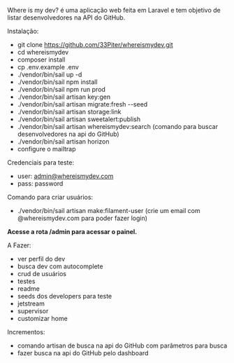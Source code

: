 Where is my dev? é uma aplicação web feita em Laravel e tem objetivo de listar desenvolvedores na API do GitHub.


Instalação:
- git clone https://github.com/33Piter/whereismydev.git
- cd whereismydev
- composer install
- cp .env.example .env
- ./vendor/bin/sail up -d
- ./vendor/bin/sail npm install
- ./vendor/bin/sail npm run prod
- ./vendor/bin/sail artisan key:gen
- ./vendor/bin/sail artisan migrate:fresh --seed
- ./vendor/bin/sail artisan storage:link
- ./vendor/bin/sail artisan sweetalert:publish
- ./vendor/bin/sail artisan whereismydev:search (comando para buscar desenvolvedores na api do GitHub)
- ./vendor/bin/sail artisan horizon
- configure o mailtrap


Credenciais para teste:
- user: admin@whereismydev.com
- pass: password

Comando para criar usuários:
- ./vendor/bin/sail artisan make:filament-user (crie um email com @whereismydev.com para poder fazer login)

**Acesse a rota /admin para acessar o painel.**


A Fazer:
- ver perfil do dev
- busca dev com autocomplete
- crud de usuários
- testes
- readme
- seeds dos developers para teste
- jetstream
- supervisor
- customizar home

Incrementos:
- comando artisan de busca na api do GitHub com parâmetros para busca
- fazer busca na api do GitHub pelo dashboard
